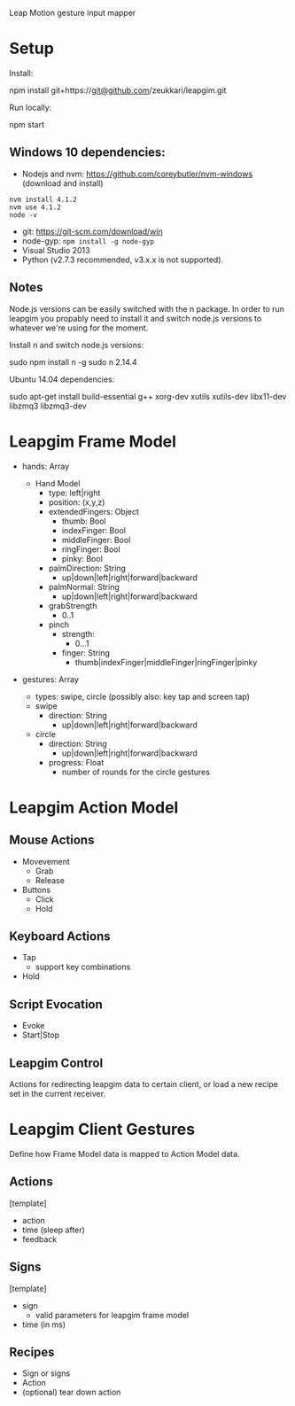 Leap Motion gesture input mapper


Setup
=====

Install:

npm install git+https://git@github.com/zeukkari/leapgim.git


Run locally:

npm start

Windows 10 dependencies:
-----------------------
  * Nodejs and nvm: https://github.com/coreybutler/nvm-windows (download and install)
```
nvm install 4.1.2
nvm use 4.1.2
node -v
```
  * git: https://git-scm.com/download/win
  * node-gyp: `npm install -g node-gyp`
  * Visual Studio 2013 
  * Python (v2.7.3 recommended, v3.x.x is not supported).

Notes
-----

Node.js versions can be easily switched with the n package. In order to run leapgim you propably need to install it and switch node.js versions to whatever we're using for the moment.

Install n and switch node.js versions:

sudo npm install n -g
sudo n 2.14.4


Ubuntu 14.04 dependencies:

sudo apt-get install build-essential g++ xorg-dev xutils xutils-dev libx11-dev libzmq3 libzmq3-dev


Leapgim Frame Model
===================

- hands: Array
    - Hand Model
        - type: left|right
        - position: (x,y,z)
        - extendedFingers: Object
            - thumb: Bool
            - indexFinger: Bool
            - middleFinger: Bool
            - ringFinger: Bool
            - pinky: Bool
        - palmDirection: String
            - up|down|left|right|forward|backward
        - palmNormal: String
            - up|down|left|right|forward|backward
        - grabStrength
            - 0..1
        - pinch
            - strength:
                - 0...1
            - finger: String
                - thumb|indexFinger|middleFinger|ringFinger|pinky

- gestures: Array
    - types: swipe, circle (possibly also: key tap and screen tap)
    - swipe
        - direction: String
            - up|down|left|right|forward|backward
    - circle
        - direction: String
            - up|down|left|right|forward|backward
        - progress: Float
            - number of rounds for the circle gestures


Leapgim Action Model
====================

Mouse Actions
-------------

- Movevement
    - Grab
    - Release
- Buttons
    - Click
    - Hold

Keyboard Actions
----------------

- Tap
    - support key combinations
- Hold

Script Evocation
----------------

- Evoke
- Start|Stop


Leapgim Control
---------------

Actions for redirecting leapgim data to certain client, or load a new recipe set in the current receiver.


Leapgim Client Gestures
=======================

Define how Frame Model data is mapped to Action Model data.

Actions
-------

[template]
- action
- time (sleep after)
- feedback

Signs
-----

[template]
- sign
    - valid parameters for leapgim frame model
- time (in ms)

Recipes
-------

- Sign or signs
- Action
- (optional) tear down action
